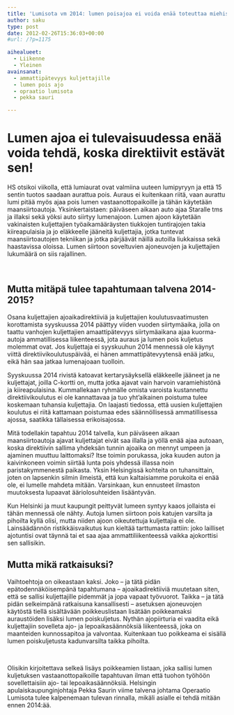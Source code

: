 ```yaml
---
title: 'Lumisota vm 2014: lumen poisajoa ei voida enää toteuttaa miehistöpulan takia'
author: saku
type: post
date: 2012-02-26T15:36:03+00:00
#url: /?p=1175

aihealueet:
  - Liikenne
  - Yleinen
avainsanat:
  - ammattipätevyys kuljettajille
  - lumen pois ajo
  - opraatio lumisota
  - pekka sauri

---
```

# Lumen ajoa ei tulevaisuudessa enää voida tehdä, koska direktiivit estävät sen!

HS otsikoi viikolla, että lumiaurat ovat valmiina uuteen lumipyryyn ja että 15 sentin tuotos saadaan aurattua pois. Auraus ei kuitenkaan riitä, vaan aurattu lumi pitää myös ajaa pois lumen vastaanottopaikoille ja tähän käytetään maansiirtoautoja. Yksinkertaistaen: päiväseen aikaan auto ajaa Staralle tms ja illaksi sekä yöksi auto siirtyy lumenajoon. Lumen ajoon käytetään vakinaisten kuljettajien työaikamääräysten tiukkojen tuntirajojen takia kiireapulaisia ja jo eläkkeelle jääneitä kuljettajia, jotka tuntevat maansiirtoautojen tekniikan ja jotka pärjäävät näillä autoilla liukkaissa sekä haastavissa oloissa. Lumen siirtoon soveltuvien ajoneuvojen ja kuljettajien lukumäärä on siis rajallinen.

&nbsp;

## Mutta mitäpä tulee tapahtumaan talvena 2014-2015?

Osana kuljettajien ajoaikadirektiiviä ja kuljettajien koulutusvaatimusten korottamista syyskuussa 2014 päättyy viiden vuoden siirtymäaika, jolla on taattu vanhojen kuljettajien amaattipätevyys siirtymäaikana ajaa kuorma-autoja ammatillisessa liikenteessä, jota auraus ja lumen pois kuljetus molemmat ovat. Jos kuljettaja ei syyskuuhun 2014 mennessä ole käynyt viittä direktiivikoulutuspäivää, ei hänen ammattipätevyytensä enää jatku, eikä hän saa jatkaa lumenajoaan tuolloin.

Syyskuussa 2014 rivistä katoavat kertarysäyksellä eläkkeelle jääneet ja ne kuljettajat, joilla C-kortti on, mutta jotka ajavat vain harvoin varamiehistönä ja kiireapulaisina. Kummallekaan ryhmälle omista varoista kustannettu direktiivikoulutus ei ole kannattavaa ja tuo yht&#8217;aikainen poistuma tulee koskemaan tuhansia kuljettajia. On laajasti tiedossa, että uusien kuljettajien koulutus ei riitä kattamaan poistumaa edes säännöllisessä ammatillisessa ajossa, saatikka tällaisessa erikoisajossa.

Mitä todellakin tapahtuu 2014 talvella, kun päiväseen aikaan maansiirtoautoja ajavat kuljettajat eivät saa illalla ja yöllä enää ajaa autoaan, koska direktiivin sallima yhdeksän tunnin ajoaika on mennyt umpeen ja ajaminen muuttuu laittomaksi? Itse toimin porukassa, joka kuuden auton ja kaivinkoneen voimin siirtää lunta pois yhdessä illassa noin paristakymmenestä paikasta. Yksin Helsingissä kohteita on tuhansittain, joten on lapsenkin silmin ilmeistä, että kun kaltaisiamme porukoita ei enää ole, ei lumelle mahdeta mitään. Varsinkaan, kun ennusteet ilmaston muutoksesta lupaavat ääriolosuhteiden lisääntyvän.

Kun Helsinki ja muut kaupungit peittyvät lumeen syntyy kaaos jollaista ei tähän mennessä ole nähty. Autoja lumen siirtoon pois katujen varsilta ja pihoilta kyllä olisi, mutta niiden ajoon oikeutettuja kuljettajia ei ole. Lainsäädännön ristikkäisvaikutus kun kieltää tarttumasta rattiin: joko lailliset ajotuntisi ovat täynnä tai et saa ajaa ammattiliikenteessä vaikka ajokorttisi sen sallisikin.


## Mutta mikä ratkaisuksi?

Vaihtoehtoja on oikeastaan kaksi. Joko – ja tätä pidän epätodennäköisempänä tapahtumana – ajoaikadirektiiviä muutetaan siten, että se sallisi kuljettajille pidemmät ja jopa vapaat työvuorot. Taikka – ja tätä pidän selkeimpänä ratkaisuna kansallisesti – asetuksen ajoneuvojen käytöstä tiellä sisältävään poikkeuslistaan lisätään poikkeamaksi auraustöiden lisäksi lumen poiskuljetus. Nythän ajopiirturia ei vaadita eikä kuljettajiin sovelleta ajo- ja lepoaikasäännöksiä liikenteessä, joka on maanteiden kunnossapitoa ja valvontaa. Kuitenkaan tuo poikkeama ei sisällä lumen poiskuljetusta kadunvarsilta taikka pihoilta.

&nbsp;

Olisikin kirjoitettava selkeä lisäys poikkeamien listaan, joka sallisi lumen kuljetuksen vastaanottopaikoille tapahtuvan ilman että tuohon työhöön sovellettaisiin ajo- tai lepoaikasäännöksiä. Helsingin apulaiskaupunginjohtaja Pekka Saurin viime talvena johtama Operaatio Lumisota tulee kalpenemaan tulevan rinnalla, mikäli asialle ei tehdä mitään ennen 2014:ää.
